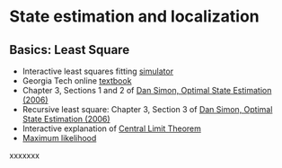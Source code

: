 # State estimation and localization

## Basics: Least Square

-	Interactive least squares fitting [simulator](https://phet.colorado.edu/sims/html/least-squares-regression/latest/least-squares-regression_en.html)
-	Georgia Tech online [textbook](https://textbooks.math.gatech.edu/ila/least-squares.html)
-	Chapter 3, Sections 1 and 2 of [Dan Simon, Optimal State Estimation (2006)](https://onlinelibrary.wiley.com/doi/book/10.1002/0470045345)
-	Recursive least square: Chapter 3, Section 3 of [Dan Simon, Optimal State Estimation (2006)](https://onlinelibrary.wiley.com/doi/book/10.1002/0470045345)
-	Interactive explanation of [Central Limit Theorem](http://mfviz.com/central-limit/)
-	[Maximum likelihood](https://arxiv.org/pdf/0804.2996.pdf)

xxxxxxx

